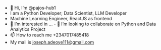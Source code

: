 - 👋 Hi, I’m @pajos-hub1
- I am a Python Developer; Data Scientist, LLM Developer
- Machine Learning Engineer,  ReactJS as frontend 
- 👀 I’m interested in ...
\- 💞️ I’m looking to collaborate on Python and Data Analytics Project
- 📫 How to reach me +2347017485418
- My mail is joseph.adeoye111@gmail.com

<!---
pajos-hub1/pajos-hub1 is a ✨ special ✨ repository because its `README.md` (this file) appears on your GitHub profile.
You can click the Preview link to take a look at your changes.
--->
